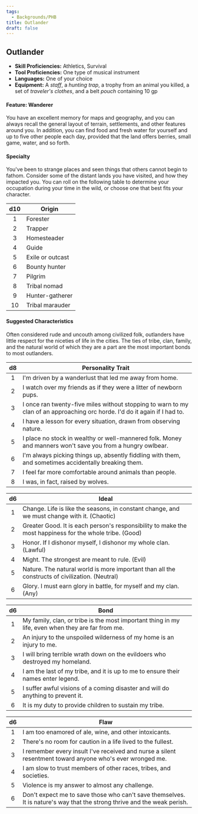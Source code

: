 ```yaml
---
tags:
  - Backgrounds/PHB
title: Outlander
draft: false
---
```


## Outlander

- **Skill Proficiencies:** Athletics, Survival
- **Tool Proficiencies:** One type of musical instrument
- **Languages:** One of your choice
- **Equipment:** A *staff*, a *hunting trap*, a trophy from an animal you killed, a set of *traveler's clothes*, and a belt *pouch* containing 10 gp

#### Feature: Wanderer

You have an excellent memory for maps and geography, and you can always recall the general layout of terrain, settlements, and other features around you. In addition, you can find food and fresh water for yourself and up to five other people each day, provided that the land offers berries, small game, water, and so forth.

#### Specialty

You've been to strange places and seen things that others cannot begin to fathom. Consider some of the distant lands you have visited, and how they impacted you. You can roll on the following table to determine your occupation during your time in the wild, or choose one that best fits your character.

| d10 | Origin           |
|:---:|------------------|
|  1  | Forester         |
|  2  | Trapper          |
|  3  | Homesteader      |
|  4  | Guide            |
|  5  | Exile or outcast |
|  6  | Bounty hunter    |
|  7  | Pilgrim          |
|  8  | Tribal nomad     |
|  9  | Hunter-gatherer  |
|  10 | Tribal marauder  |

#### Suggested Characteristics

Often considered rude and uncouth among civilized folk, outlanders have little respect for the niceties of life in the cities. The ties of tribe, clan, family, and the natural world of which they are a part are the most important bonds to most outlanders.

|  d8 | Personality Trait                                                                                                          |
|:---:|----------------------------------------------------------------------------------------------------------------------------|
|  1  | I'm driven by a wanderlust that led me away from home.                                                                     |
|  2  | I watch over my friends as if they were a litter of newborn pups.                                                          |
|  3  | I once ran twenty-five miles without stopping to warn to my clan of an approaching orc horde. I'd do it again if I had to. |
|  4  | I have a lesson for every situation, drawn from observing nature.                                                          |
|  5  | I place no stock in wealthy or well-mannered folk. Money and manners won't save you from a hungry owlbear.                 |
|  6  | I'm always picking things up, absently fiddling with them, and sometimes accidentally breaking them.                       |
|  7  | I feel far more comfortable around animals than people.                                                                    |
|  8  | I was, in fact, raised by wolves.                                                                                          |

|  d6 | Ideal                                                                                                   |
|:---:|---------------------------------------------------------------------------------------------------------|
|  1  | Change. Life is like the seasons, in constant change, and we must change with it. (Chaotic)             |
|  2  | Greater Good. It is each person's responsibility to make the most happiness for the whole tribe. (Good) |
|  3  | Honor. If I dishonor myself, I dishonor my whole clan. (Lawful)                                         |
|  4  | Might. The strongest are meant to rule. (Evil)                                                          |
|  5  | Nature. The natural world is more important than all the constructs of civilization. (Neutral)          |
|  6  | Glory. I must earn glory in battle, for myself and my clan. (Any)                                       |

|  d6 | Bond                                                                                              |
|:---:|---------------------------------------------------------------------------------------------------|
|  1  | My family, clan, or tribe is the most important thing in my life, even when they are far from me. |
|  2  | An injury to the unspoiled wilderness of my home is an injury to me.                              |
|  3  | I will bring terrible wrath down on the evildoers who destroyed my homeland.                      |
|  4  | I am the last of my tribe, and it is up to me to ensure their names enter legend.                 |
|  5  | I suffer awful visions of a coming disaster and will do anything to prevent it.                   |
|  6  | It is my duty to provide children to sustain my tribe.                                            |

|  d6 | Flaw                                                                                                                    |
|:---:|-------------------------------------------------------------------------------------------------------------------------|
|  1  | I am too enamored of ale, wine, and other intoxicants.                                                                  |
|  2  | There's no room for caution in a life lived to the fullest.                                                             |
|  3  | I remember every insult I've received and nurse a silent resentment toward anyone who's ever wronged me.                |
|  4  | I am slow to trust members of other races, tribes, and societies.                                                       |
|  5  | Violence is my answer to almost any challenge.                                                                          |
|  6  | Don't expect me to save those who can't save themselves. It is nature's way that the strong thrive and the weak perish. |
